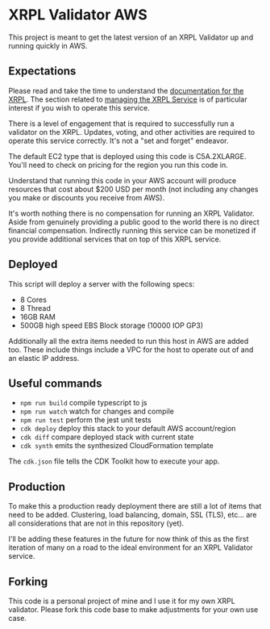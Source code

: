 # XRPL Validator AWS

This project is meant to get the latest version of an XRPL Validator up and running quickly in AWS.

## Expectations

Please read and take the time to understand the [documentation for the XRPL](https://xrpl.org/). The section related to [managing the XRPL Service](https://xrpl.org/manage-the-rippled-server.html) is of particular interest if you wish to operate this service.

There is a level of engagement that is required to successfully run a validator on the XRPL. Updates, voting, and other activities are required to operate this service correctly. It's not a "set and forget" endeavor.

The default EC2 type that is deployed using this code is C5A.2XLARGE. You'll need to check on pricing for the region you run this code in.

Understand that running this code in your AWS account will produce resources that cost about $200 USD per month (not including any changes you make or discounts you receive from AWS).

It's worth nothing there is no compensation for running an XRPL Validator. Aside from genuinely providing a public good to the world there is no direct financial compensation. Indirectly running this service can be monetized if you provide additional services that on top of this XRPL service.

## Deployed

This script will deploy a server with the following specs:

- 8 Cores
- 8 Thread
- 16GB RAM
- 500GB high speed EBS Block storage (10000 IOP GP3)

Additionally all the extra items needed to run this host in AWS are added too. These include things include a VPC for the host to operate out of and an elastic IP address.

## Useful commands

- `npm run build` compile typescript to js
- `npm run watch` watch for changes and compile
- `npm run test` perform the jest unit tests
- `cdk deploy` deploy this stack to your default AWS account/region
- `cdk diff` compare deployed stack with current state
- `cdk synth` emits the synthesized CloudFormation template

The `cdk.json` file tells the CDK Toolkit how to execute your app.

## Production

To make this a production ready deployment there are still a lot of items that need to be added. Clustering, load balancing, domain, SSL (TLS), etc... are all considerations that are not in this repository (yet).

I'll be adding these features in the future for now think of this as the first iteration of many on a road to the ideal environment for an XRPL Validator service.

## Forking

This code is a personal project of mine and I use it for my own XRPL validator. Please fork this code base to make adjustments for your own use case.
